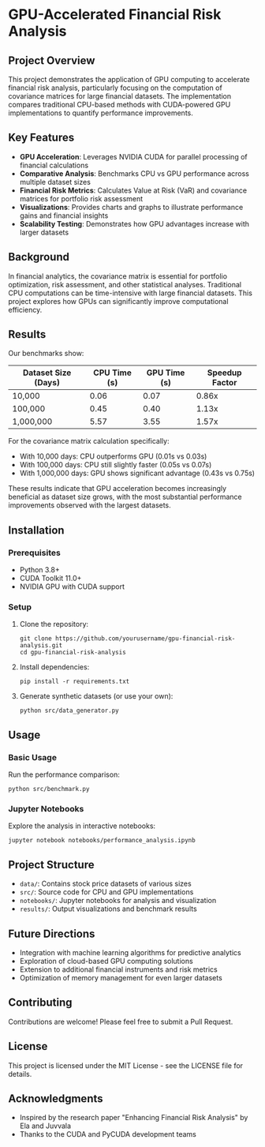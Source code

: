 # GPU-Accelerated Financial Risk Analysis


## Project Overview

This project demonstrates the application of GPU computing to accelerate financial risk analysis, particularly focusing on the computation of covariance matrices for large financial datasets. The implementation compares traditional CPU-based methods with CUDA-powered GPU implementations to quantify performance improvements.

## Key Features

- **GPU Acceleration**: Leverages NVIDIA CUDA for parallel processing of financial calculations
- **Comparative Analysis**: Benchmarks CPU vs GPU performance across multiple dataset sizes
- **Financial Risk Metrics**: Calculates Value at Risk (VaR) and covariance matrices for portfolio risk assessment
- **Visualizations**: Provides charts and graphs to illustrate performance gains and financial insights
- **Scalability Testing**: Demonstrates how GPU advantages increase with larger datasets

## Background

In financial analytics, the covariance matrix is essential for portfolio optimization, risk assessment, and other statistical analyses. Traditional CPU computations can be time-intensive with large financial datasets. This project explores how GPUs can significantly improve computational efficiency.

## Results

Our benchmarks show:

| Dataset Size (Days) | CPU Time (s) | GPU Time (s) | Speedup Factor |
|---------------------|--------------|--------------|----------------|
| 10,000              | 0.06         | 0.07         | 0.86x          |
| 100,000             | 0.45         | 0.40         | 1.13x          |
| 1,000,000           | 5.57         | 3.55         | 1.57x          |

For the covariance matrix calculation specifically:
- With 10,000 days: CPU outperforms GPU (0.01s vs 0.03s)
- With 100,000 days: CPU still slightly faster (0.05s vs 0.07s)
- With 1,000,000 days: GPU shows significant advantage (0.43s vs 0.75s)

These results indicate that GPU acceleration becomes increasingly beneficial as dataset size grows, with the most substantial performance improvements observed with the largest datasets.

## Installation

### Prerequisites

- Python 3.8+
- CUDA Toolkit 11.0+
- NVIDIA GPU with CUDA support

### Setup

1. Clone the repository:
   ```
   git clone https://github.com/yourusername/gpu-financial-risk-analysis.git
   cd gpu-financial-risk-analysis
   ```

2. Install dependencies:
   ```
   pip install -r requirements.txt
   ```

3. Generate synthetic datasets (or use your own):
   ```
   python src/data_generator.py
   ```

## Usage

### Basic Usage

Run the performance comparison:
```
python src/benchmark.py
```

### Jupyter Notebooks

Explore the analysis in interactive notebooks:
```
jupyter notebook notebooks/performance_analysis.ipynb
```

## Project Structure

- `data/`: Contains stock price datasets of various sizes
- `src/`: Source code for CPU and GPU implementations
- `notebooks/`: Jupyter notebooks for analysis and visualization
- `results/`: Output visualizations and benchmark results

## Future Directions

- Integration with machine learning algorithms for predictive analytics
- Exploration of cloud-based GPU computing solutions
- Extension to additional financial instruments and risk metrics
- Optimization of memory management for even larger datasets

## Contributing

Contributions are welcome! Please feel free to submit a Pull Request.

## License

This project is licensed under the MIT License - see the LICENSE file for details.

## Acknowledgments

- Inspired by the research paper "Enhancing Financial Risk Analysis" by Ela and Juvvala
- Thanks to the CUDA and PyCUDA development teams
